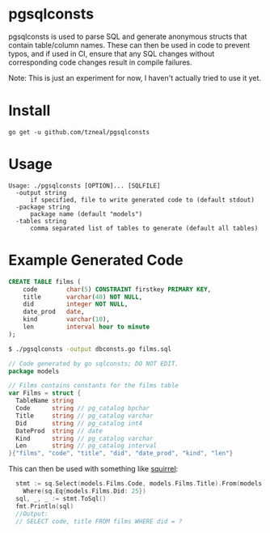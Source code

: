 
pgsqlconsts
===========

pgsqlconsts is used to parse SQL and generate anonymous structs that contain
table/column names. These can then be used in code to prevent typos, and if used
in CI, ensure that any SQL changes without corresponding code changes result in
compile failures.

Note: This is just an experiment for now, I haven't actually tried to use it yet.

Install
========

```go get -u github.com/tzneal/pgsqlconsts```

Usage
=====

```
Usage: ./pgsqlconsts [OPTION]... [SQLFILE]
  -output string
      if specified, file to write generated code to (default stdout)
  -package string
      package name (default "models")
  -tables string
      comma separated list of tables to generate (default all tables)
```

Example Generated Code
=======================

```sql
CREATE TABLE films (
    code        char(5) CONSTRAINT firstkey PRIMARY KEY,
    title       varchar(40) NOT NULL,
    did         integer NOT NULL,
    date_prod   date,
    kind        varchar(10),
    len         interval hour to minute
);
```

```sh
$ ./pgsqlconsts -output dbconsts.go films.sql 
```

```go
// Code generated by go sqlconsts; DO NOT EDIT.
package models

// Films contains constants for the films table
var Films = struct {
  TableName string
  Code      string // pg_catalog bpchar
  Title     string // pg_catalog varchar
  Did       string // pg_catalog int4
  DateProd  string // date
  Kind      string // pg_catalog varchar
  Len       string // pg_catalog interval
}{"films", "code", "title", "did", "date_prod", "kind", "len"}
```

This can then be used with something like [squirrel](https://github.com/Masterminds/squirrel):

```go
  stmt := sq.Select(models.Films.Code, models.Films.Title).From(models.Films.TableName).
    Where(sq.Eq{models.Films.Did: 25})
  sql, _, _ := stmt.ToSql()
  fmt.Println(sql)
  //Output: 
  // SELECT code, title FROM films WHERE did = ?
  ```